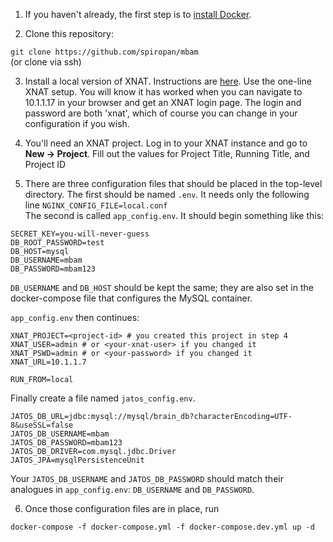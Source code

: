1. If you haven't already, the first step is to [install Docker](https://docs.docker.com/install/).

2. Clone this repository:

`git clone https://github.com/spiropan/mbam`  
(or clone via ssh)

3. Install a local version of XNAT.  Instructions are [here](https://wiki.xnat.org/display/XNAT17/Running+XNAT+in+a+Vagrant+Virtual+Machine).  Use the one-line XNAT setup.  You will know it has worked when you can navigate to 10.1.1.17 in your browser and get an XNAT login page.  The login and password are both 'xnat', which of course you can change in your configuration if you wish.

4. You'll need an XNAT project.  Log in to your XNAT instance and go to **New -> Project**.  Fill out the values for Project Title, Running Title, and Project ID

5. There are three configuration files that should be placed in the top-level directory.  The first should be named `.env`.  It needs only the following line
`NGINX_CONFIG_FILE=local.conf`  
The second is called `app_config.env`. 
It should begin something like this:

```
SECRET_KEY=you-will-never-guess
DB_ROOT_PASSWORD=test
DB_HOST=mysql
DB_USERNAME=mbam
DB_PASSWORD=mbam123
```

`DB_USERNAME` and `DB_HOST` should be kept the same; they are also set in the docker-compose file that configures the MySQL container.

`app_config.env` then continues:

```
XNAT_PROJECT=<project-id> # you created this project in step 4
XNAT_USER=admin # or <your-xnat-user> if you changed it
XNAT_PSWD=admin # or <your-password> if you changed it
XNAT_URL=10.1.1.7

RUN_FROM=local
```

Finally create a file named `jatos_config.env`.

```
JATOS_DB_URL=jdbc:mysql://mysql/brain_db?characterEncoding=UTF-8&useSSL=false
JATOS_DB_USERNAME=mbam
JATOS_DB_PASSWORD=mbam123
JATOS_DB_DRIVER=com.mysql.jdbc.Driver
JATOS_JPA=mysqlPersistenceUnit
```

Your `JATOS_DB_USERNAME` and `JATOS_DB_PASSWORD` should match their analogues in `app_config.env`: `DB_USERNAME` and `DB_PASSWORD`.

6. Once those configuration files are in place, run

`docker-compose -f docker-compose.yml -f docker-compose.dev.yml up -d`
